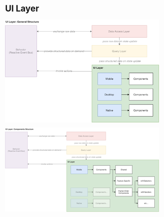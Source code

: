 # UI Layer

![](../../.gitbook/assets/betbook-fe-architecture-ui-layer_-general-structure.png)

![](../../.gitbook/assets/betbook-fe-architecture-ui-layer.png)

